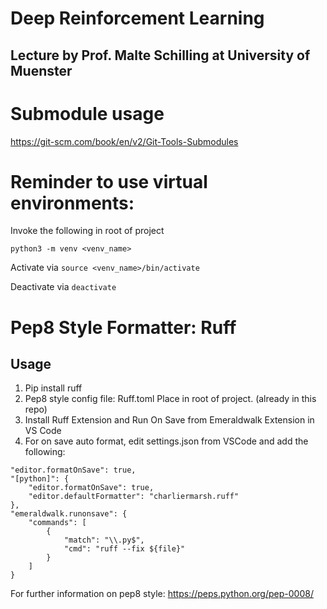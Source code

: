 # Deep Reinforcement Learning 
## Lecture by Prof. Malte Schilling at University of Muenster

# Submodule usage 

https://git-scm.com/book/en/v2/Git-Tools-Submodules

# Reminder to use virtual environments: 
Invoke the following in root of project

`python3 -m venv <venv_name>`

Activate via `source <venv_name>/bin/activate`

Deactivate via `deactivate`

# Pep8 Style Formatter: Ruff

## Usage 
1. Pip install ruff
2. Pep8 style config file: Ruff.toml Place in root of project. (already in this repo)
3. Install Ruff Extension and Run On Save from Emeraldwalk Extension in VS Code
4. For on save auto format, edit settings.json from VSCode and add the following:

```
"editor.formatOnSave": true,
"[python]": {
	"editor.formatOnSave": true,
	"editor.defaultFormatter": "charliermarsh.ruff"
},
"emeraldwalk.runonsave": {
	"commands": [
		{
			"match": "\\.py$",
			"cmd": "ruff --fix ${file}"
		}
	]
}
```

For further information on pep8 style: https://peps.python.org/pep-0008/



